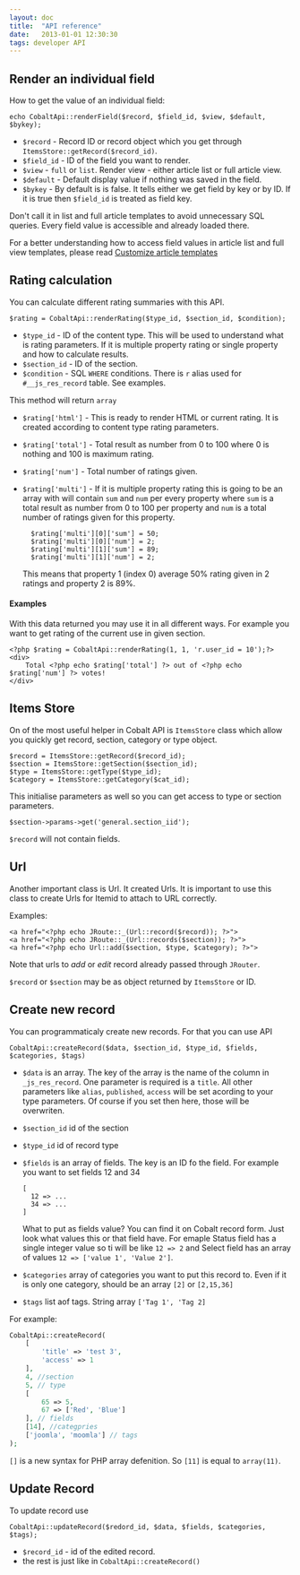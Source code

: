```yaml
---
layout: doc
title:  "API reference"
date:   2013-01-01 12:30:30
tags: developer API
---
```

## Render an individual field

How to get the value of an individual field:

	echo CobaltApi::renderField($record, $field_id, $view, $default, $bykey);

- `$record` -  Record ID or record object which you get through `ItemsStore::getRecord($record_id)`.
- `$field_id` - ID of the field you want to render.
- `$view` - `full` or `list`. Render view - either article list or full article view. 
- `$default` - Default display value if nothing was saved in the field.
- `$bykey` - By default is is false. It tells either we get field by key or by ID. If it is true then `$field_id` is treated as field key.

Don't call it in list and full article templates to avoid unnecessary SQL queries. Every field value is accessible and already loaded there. 
<div class="alert">For a better understanding how to access field values in article list and full view templates, please read <a href="/en/cobalt/custom-templates-article/">Customize article templates</a></div>

## Rating calculation

You can calculate different rating summaries with this API.

	$rating = CobaltApi::renderRating($type_id, $section_id, $condition);

- `$type_id` - ID of the content type. This will be used to understand what is rating parameters. If it is multiple property rating or single property and how to calculate results.
- `$section_id` - ID of the section.
- `$condition` - SQL `WHERE` conditions. There is `r` alias used for `#__js_res_record` table. See examples.

This method will return `array`

- `$rating['html']` - This is ready to render HTML or current rating. It is created according to content type rating parameters.
- `$rating['total']` - Total result as number from 0 to 100 where 0 is nothing and 100 is maximum rating.
- `$rating['num']` - Total number of ratings given.
- `$rating['multi']` - If it is multiple property rating this is going to be an array with will contain `sum` and `num` per every property where `sum` is a total result as number from 0 to 100 per property and `num` is a total number of ratings given for this property. 
    
		$rating['multi'][0]['sum'] = 50;
		$rating['multi'][0]['num'] = 2;
		$rating['multi'][1]['sum'] = 89;
		$rating['multi'][1]['num'] = 2;
	
	This means that property 1 (index 0) average 50% rating given in 2 ratings and property 2 is 89%.

#### Examples

With this data returned you may use it in all different ways. For example you want to get rating of the current use in given section.

	<?php $rating = CobaltApi::renderRating(1, 1, 'r.user_id = 10');?>
	<div>
		Total <?php echo $rating['total'] ?> out of <?php echo $rating['num'] ?> votes!
	</div>
	
## Items Store

On of the most useful helper in Cobalt API is `ItemsStore` class which allow you quickly get record, section, category or type object.

	$record = ItemsStore::getRecord($record_id);
	$section = ItemsStore::getSection($section_id);
	$type = ItemsStore::getType($type_id);
	$category = ItemsStore::getCategory($cat_id);

This initialise parameters as well so you can get access to type or section parameters.

	$section->params->get('general.section_iid');
	
`$record` will not contain fields.

## Url

Another important class is Url. It created Urls.  It is important to use this class to create Urls for Itemid to attach to URL correctly.

Examples:

	<a href="<?php echo JRoute::_(Url::record($record)); ?>">
	<a href="<?php echo JRoute::_(Url::records($section)); ?>">
	<a href="<?php echo Url::add($section, $type, $category); ?>">

Note that urls to _add_ or _edit_ record already passed through `JRouter`.

`$record` or `$section` may be as object returned by `ItemsStore` or ID.

## Create new record

You can programmaticaly create new records. For that you can use API 

	CobaltApi::createRecord($data, $section_id, $type_id, $fields, $categories, $tags)

- `$data` is an array. The key of the array is the name of the column in `_js_res_record`. One parameter is required is a `title`. All other parameters like `alias`, `published`, `access` will be set acording to your type parameters. Of course if you set then here, those will be overwriten. 
- `$section_id` id of the section
- `$type_id` id of record type
- `$fields` is an array of fields. The key is an ID fo the field. For example you want to set fields 12 and 34
   
      [
	    12 => ...
		34 => ...		
      ]
	
  What to put as fields value? You can find it on Cobalt record form. Just look what values this or that field have. For emaple Status field has a single  integer value so ti will be like `12 => 2` and Select field has an array of values `12 => ['value 1', 'Value 2']`.
- `$categories` array of categories you want to put this record to. Even if it is only one category, should be an array `[2]` or `[2,15,36]`
- `$tags` list aof tags. String array `['Tag 1', 'Tag 2]`

For example:

```php
CobaltApi::createRecord(
	[
		'title' => 'test 3',
		'access' => 1 
	],
	4, //section
	5, // type
	[
		65 => 5,
		67 => ['Red', 'Blue']
	], // fields
	[14], //categpries
	['joomla', 'moomla'] // tags
);
```

`[]` is a new syntax for PHP array defenition. So `[11]` is equal to `array(11)`.

## Update Record

To update record use 

	CobaltApi::updateRecord($redord_id, $data, $fields, $categories, $tags);

- `$record_id` - id of the edited record.
- the rest is just like in `CobaltApi::createRecord()`